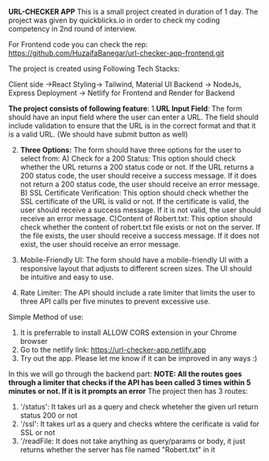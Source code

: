 **URL-CHECKER APP** This is a small project created in duration of 1 day. The project was given by quickblicks.io in order to check my coding competency in 2nd round of interview.

For Frontend code you can check the rep: https://github.com/HuzaifaBanegar/url-checker-app-frontend.git

The project is created using Following Tech Stacks:

Client side ->React
Styling-> Tailwind, Material UI
Backend -> NodeJs, Express
Deployment -> Netlify for Frontend and Render for Backend

**The project consists of following feature**:
1.**URL Input Field**: The form should have an input field where the user can enter a URL. The field should include validation to ensure that the URL is in the correct format and that it is a valid URL. (We should have submit button as well)

2. **Three Options:** The form should have three options for the user to select from: A) Check for a 200 Status: This option should check whether the URL returns a 200 status code or not. If the URL returns a 200 status code, the user should receive a success message. If it does not return a 200 status code, the user should receive an error message. B) SSL Certificate Verification: This option should check whether the SSL certificate of the URL is valid or not. If the certificate is valid, the user should receive a success message. If it is not valid, the user should receive an error message. C)Content of Robert.txt: This option should check whether the content of robert.txt file exists or not on the server. If the file exists, the user should receive a success message. If it does not exist, the user should receive an error message.

3. Mobile-Friendly UI: The form should have a mobile-friendly UI with a responsive layout that adjusts to different screen sizes. The UI should be intuitive and easy to use.

4. Rate Limiter: The API should include a rate limiter that limits the user to three API calls per five minutes to prevent excessive use.

Simple Method of use:

1. It is preferrable to install ALLOW CORS extension in your Chrome browser
2. Go to the netlify link: https://url-checker-app.netlify.app
3. Try out the app. Please let me know if it can be improved in any ways :)


In this we will go through the backend part:
**NOTE: All the routes goes through a limiter that checks if the API has been called 3 times within 5 minutes or not. If it is it prompts an error**
The project then has 3 routes: 
1. '/status': It takes url as a query and  check wheteher the given url return status 200 or not
2. '/ssl': It takes url as a query and checks whtere the cerificate is valid for SSL or not
3. '/readFile: It does not take anything as query/params or body, it just returns whether the server has file named "Robert.txt" in it


